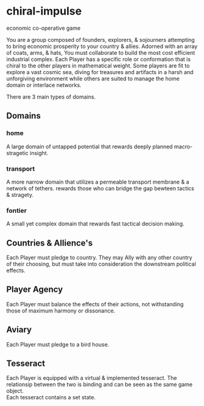# chiral-impulse
economic co-operative game

  You are a group composed of founders, explorers, & sojourners attempting to bring economic prosperity to your country & allies. Adorned with an array of coats, arms, & hats, You must collaborate to build the most cost efficient industrial complex. Each Player has a specific role or conformation that is chiral to the other players in mathematical weight. Some players are fit to explore a vast cosmic sea, diving for treasures and artifacts in a harsh and unforgiving environment while others are suited to manage the home domain or interlace networks. 

  There are 3 main types of domains.

## Domains
### home
  A large domain of untapped potential that rewards deeply planned macro-stragetic insight.
### transport
  A more narrow domain that utilizes a permeable transport membrane & a network of tethers. rewards those who can bridge the gap bewteen tactics & stragety. 
### fontier
 A small yet complex domain that rewards fast tactical decision making. 

## Countries & Allience's
  Each Player must pledge to country. They may Ally with any other country of their choosing, but must take into consideration the downstream political effects. 

## Player Agency
  Each Player must balance the effects of their actions, not withstanding those of maximum harmony or dissonance. 

## Aviary
  Each Player must pledge to a bird house. 
  
## Tesseract
  Each Player is equipped with a virtual & implemented tesseract. The relationsip between the two is binding and can be seen as the same game object.  
  Each tesseract contains a set state.


